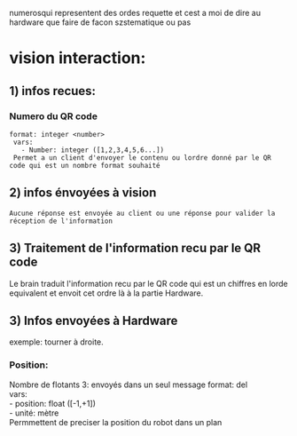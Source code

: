 
numerosqui representent des ordes
requette 
et cest a moi de dire au hardware que faire de facon szstematique ou pas 
# vision interaction:

## 1) infos recues:

### Numero du QR code      
    format: integer <number>    
     vars:       
       - Number: integer ([1,2,3,4,5,6...])     
     Permet a un client d'envoyer le contenu ou lordre donné par le QR code qui est un nombre format souhaité 

## 2) infos énvoyées à vision
    Aucune réponse est envoyée au client ou une réponse pour valider la réception de l'information 

## 3) Traitement de l'information recu par le QR code
Le brain traduit l'information recu par le QR code qui est un chiffres en lorde equivalent et envoit cet ordre là à la partie Hardware.
## 3) Infos envoyées à Hardware
exemple: tourner à droite.
### Position:
Nombre de flotants 3: envoyés dans un seul message 
 format: del <dx> <dy> <dr>    
     vars:       
       - position: float ([-1,+1])    
       - unité: mètre  
     Permmettent de preciser la position du robot dans un plan 
   